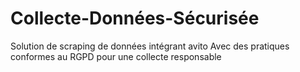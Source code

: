 # Collecte-Données-Sécurisée
Solution de scraping de données intégrant avito Avec des pratiques conformes au RGPD pour une collecte responsable 
